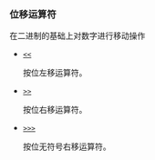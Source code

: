 ### 位移运算符
在二进制的基础上对数字进行移动操作
* [`<<`](https://developer.mozilla.org/zh-CN/docs/Web/JavaScript/Reference/Operators/Bitwise_Operators#Left_shift)

    按位左移运算符。
* [`>>`](https://developer.mozilla.org/zh-CN/docs/Web/JavaScript/Reference/Operators/Bitwise_Operators#Right_shift)

    按位右移运算符。
* [`>>>`](https://developer.mozilla.org/zh-CN/docs/Web/JavaScript/Reference/Operators/Bitwise_Operators#Unsigned_right_shift)

    按位无符号右移运算符。